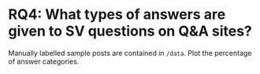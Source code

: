 # RQ4: What types of answers are given to SV questions on Q&A sites?

Manually labelled sample posts are contained in `/data`. Plot the percentage of answer categories. 